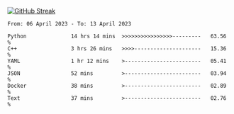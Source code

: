 [![GitHub Streak](https://streak-stats.demolab.com?user=renren-017&theme=sea&hide_border=true&background=DD272700)](https://git.io/streak-stats)

<!--START_SECTION:waka-->

```text
From: 06 April 2023 - To: 13 April 2023

Python              14 hrs 14 mins  >>>>>>>>>>>>>>>>---------   63.56 %
C++                 3 hrs 26 mins   >>>>---------------------   15.36 %
YAML                1 hr 12 mins    >------------------------   05.41 %
JSON                52 mins         >------------------------   03.94 %
Docker              38 mins         >------------------------   02.89 %
Text                37 mins         >------------------------   02.76 %
```

<!--END_SECTION:waka-->
